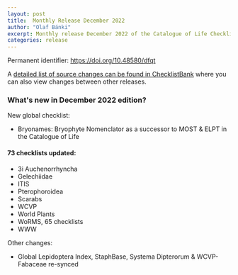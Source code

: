 ```yaml
---
layout: post
title:  Monthly Release December 2022
author: "Olaf Bánki"
excerpt: Monthly release December 2022 of the Catalogue of Life Checklist
categories: release
---
```


Permanent identifier: https://doi.org/10.48580/dfqt

A [detailed list of source changes can be found in ChecklistBank](https://www.checklistbank.org/dataset/9854/sourcemetrics?hideUnchanged=true&releaseKey=9845) where you can also view changes between other releases.

### What's new in December 2022 edition?

New global checklist:
 - Bryonames: Bryophyte Nomenclator as a successor to MOST & ELPT in the Catalogue of Life

#### 73 checklists updated:

 - 3i Auchenorrhyncha
 - Gelechiidae
 - ITIS
 - Pterophoroidea
 - Scarabs
 - WCVP
 - World Plants
 - WoRMS, 65 checklists
 - WWW

Other changes:
 - Global Lepidoptera Index, StaphBase, Systema Dipterorum & WCVP-Fabaceae re-synced
